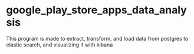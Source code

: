 # google_play_store_apps_data_analysis
This program is made to extract, transform, and load data from postgres to elastic search, and visualizing it with kibana
